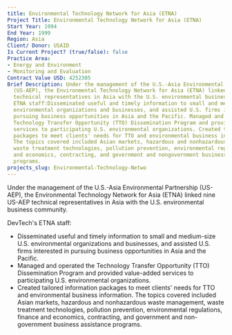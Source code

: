 ```yaml
---
title: Environmental Technology Network for Asia (ETNA)
Project Title: Environmental Technology Network for Asia (ETNA)
Start Year: 1994
End Year: 1999
Region: Asia
Client/ Donor: USAID
Is Current Project? (true/false): false
Practice Area:
- Energy and Environment
- Monitoring and Evaluation
Contract Value USD: 4252305
Brief Description: Under the management of the U.S.-Asia Environmental Partnership
  (US-AEP), the Environmental Technology Network for Asia (ETNA) linked nine US-AEP
  technical representatives in Asia with the U.S. environmental business community.DevTech's
  ETNA staff:Disseminated useful and timely information to small and medium-size U.S.
  environmental organizations and businesses, and assisted U.S. firms interested in
  pursuing business opportunities in Asia and the Pacific. Managed and operated the
  Technology Transfer Opportunity (TTO) Dissemination Program and provided value-added
  services to participating U.S. environmental organizations. Created tailored information
  packages to meet clients' needs for TTO and environmental business information.
  The topics covered included Asian markets, hazardous and nonhazardous waste management,
  waste treatment technologies, pollution prevention, environmental regulations, finance
  and economics, contracting, and government and nongovernment business assistance
  programs.
projects_slug: Environmental-Technology-Netwo
---
```


Under the management of the U.S.-Asia Environmental Partnership (US-AEP), the Environmental Technology Network for Asia (ETNA) linked nine US-AEP technical representatives in Asia with the U.S. environmental business community.

DevTech's ETNA staff:
* Disseminated useful and timely information to small and medium-size U.S. environmental organizations and businesses, and assisted U.S. firms interested in pursuing business opportunities in Asia and the Pacific.
* Managed and operated the Technology Transfer Opportunity (TTO) Dissemination Program and provided value-added services to participating U.S. environmental organizations.
* Created tailored information packages to meet clients' needs for TTO and environmental business information. The topics covered included Asian markets, hazardous and nonhazardous waste management, waste treatment technologies, pollution prevention, environmental regulations, finance and economics, contracting, and government and non-government business assistance programs.